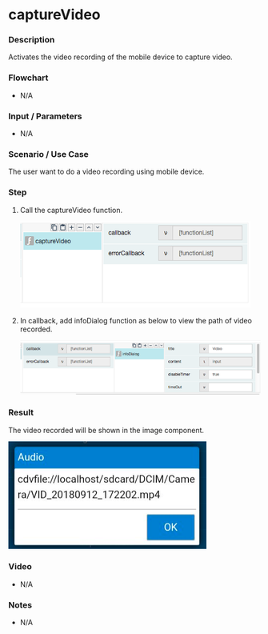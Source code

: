 # captureVideo

### Description

Activates the video recording of the mobile device to capture video.

### Flowchart

- N/A

### Input / Parameters

- N/A

### Scenario / Use Case

The user want to do a video recording using mobile device.

### Step

1. Call the captureVideo function.

    ![](captureVideo-step-1.png?raw=true)
    
2. In callback, add infoDialog function as below to view the path of video recorded.

    ![](captureVideo-step-2.png?raw=true)
    
### Result

The video recorded will be shown in the image component.

![](captureVideo-result-1.png?raw=true)

### Video

- N/A
<!--[![Video](http://i.imgur.com/Ot5DWAW.png)](https://youtu.be/StTqXEQ2l-Y?t=35s)-->

### Notes

- N/A